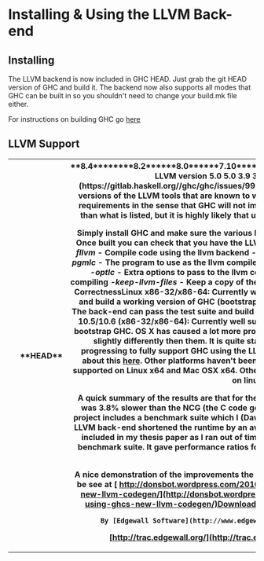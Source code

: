 # Installing & Using the LLVM Back-end

## Installing


The LLVM backend is now included in GHC HEAD. Just grab the git HEAD version of GHC and build it. The backend now also supports all modes that GHC can be built in so you shouldn't need to change your build.mk file either.


For instructions on building GHC go [ here](http://hackage.haskell.org/trac/ghc/wiki/Building)

## LLVM Support

<table><tr><th></th>
<th>**HEAD**</th>
<th>**8.4********8.2******8.0******7.10******7.8******7.6******7.4******7.2******7.0** LLVM version  5.0  5.0  3.9  3.7  3.5 (3.5.2 on ARM ([\#9920](https://gitlab.haskell.org//ghc/ghc/issues/9920))  ??  ??  ??  2.9  2.7 
****
The above table lists the versions of the LLVM tools that are known to work with various GHC versions. These are not hard requirements in the sense that GHC will not immediately error if you use a different LLVM version than what is listed, but it is highly likely that using a different LLVM version can cause problems.

Simply install GHC and make sure the various llvm tools (opt, llc) are available on your path.
Using
Once built you can check that you have the LLVM backend GHC will support these extra options:
*-fllvm* - Compile code using the llvm backend
*-pgmlo* - The program to use as the llvm optimiser
*-pgmlc* - The program to use as the llvm compiler
*-optlo* - Extra options to pass to the llvm optimiser
*-optlc* - Extra options to pass to the llvm compiler
*-ddump-llvm* - Dumps the llvm IR while compiling
*-keep-llvm-files* - Keep a copy of the llvm intermediate file around
Supported Platforms & CorrectnessLinux x86-32/x86-64: Currently well supported. The back-end can pass the test suite and build a working version of GHC (bootstrap test).
Windows x86-32: Currently well supported. The back-end can pass the test suite and build a working version of GHC (bootstrap test).
Mac OS X 10.5/10.6 (x86-32/x86-64): Currently well supported. The back-end can pass the test suite and bootstrap GHC. OS X has caused a lot more problems then Linux or Windows and does a few things slightly differently then them. It is quite stable these days though.
ARM: Work is currently progressing to fully support GHC using the LLVM backend on ARM. You can see a blog with info about this [ here](http://ghcarm.wordpress.com/).
Other platforms haven't been tested at all.
Shared Libraries
Shared libraries are supported on Linux x64 and Mac OSX x64. Other platforms aren't supported.
Performance
(All done on linux/x86-32)

A quick summary of the results are that for the 'nofib' benchmark suite, the LLVM code generator was 3.8% slower than the NCG (the C code generator was 6.9% slower than the NCG). The DPH project includes a benchmark suite which I (David Terei) also ran and for this type of code using the LLVM back-end shortened the runtime by an average of 25% compared to the NCG. Also, while not included in my thesis paper as I ran out of time, I did do some benchmarking with the 'nobench' benchmark suite. It gave performance ratios for the back-ends of around:
NCG  1.11
C  1.05
LLVM  1.14

A nice demonstration of the improvements the LLVM back-end can bring to some code though can be see at [ http://donsbot.wordpress.com/2010/02/21/smoking-fast-haskell-code-using-ghcs-new-llvm-codegen/](http://donsbot.wordpress.com/2010/02/21/smoking-fast-haskell-code-using-ghcs-new-llvm-codegen/)Download in other formats:[Plain Text](/trac/ghc/wiki/Commentary/Compiler/Backends/LLVM/Installing?version=33&format=txt)[](http://trac.edgewall.org/)Powered by [Trac 1.2.2](/trac/ghc/about)

        By [Edgewall Software](http://www.edgewall.org/).Visit the Trac open source project at
[http://trac.edgewall.org/](http://trac.edgewall.org/)******************</th></tr></table>